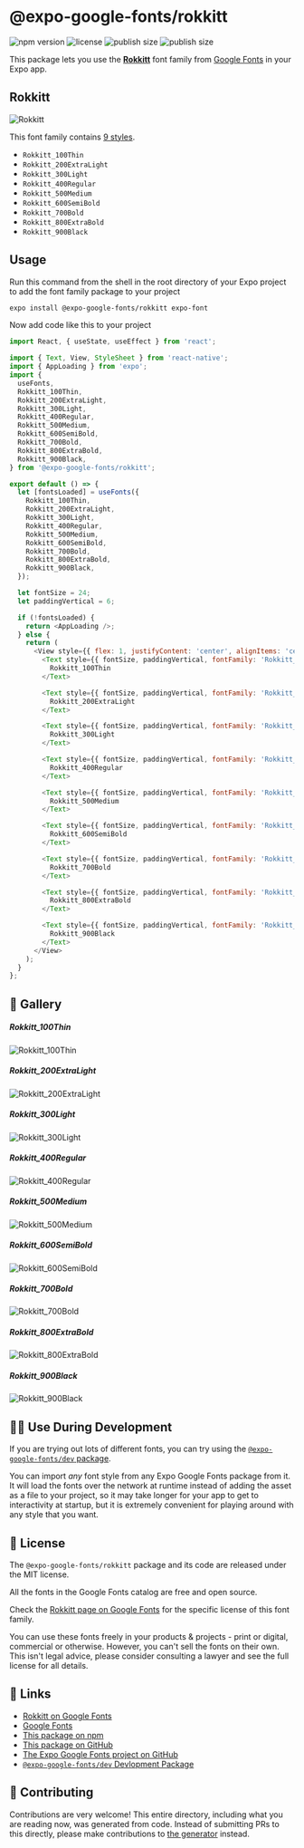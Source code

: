 # @expo-google-fonts/rokkitt

![npm version](https://flat.badgen.net/npm/v/@expo-google-fonts/rokkitt)
![license](https://flat.badgen.net/github/license/expo/google-fonts)
![publish size](https://flat.badgen.net/packagephobia/install/@expo-google-fonts/rokkitt)
![publish size](https://flat.badgen.net/packagephobia/publish/@expo-google-fonts/rokkitt)

This package lets you use the [**Rokkitt**](https://fonts.google.com/specimen/Rokkitt) font family from [Google Fonts](https://fonts.google.com/) in your Expo app.

## Rokkitt

![Rokkitt](./font-family.png)

This font family contains [9 styles](#-gallery).

- `Rokkitt_100Thin`
- `Rokkitt_200ExtraLight`
- `Rokkitt_300Light`
- `Rokkitt_400Regular`
- `Rokkitt_500Medium`
- `Rokkitt_600SemiBold`
- `Rokkitt_700Bold`
- `Rokkitt_800ExtraBold`
- `Rokkitt_900Black`

## Usage

Run this command from the shell in the root directory of your Expo project to add the font family package to your project
```sh
expo install @expo-google-fonts/rokkitt expo-font
```

Now add code like this to your project
```js
import React, { useState, useEffect } from 'react';

import { Text, View, StyleSheet } from 'react-native';
import { AppLoading } from 'expo';
import {
  useFonts,
  Rokkitt_100Thin,
  Rokkitt_200ExtraLight,
  Rokkitt_300Light,
  Rokkitt_400Regular,
  Rokkitt_500Medium,
  Rokkitt_600SemiBold,
  Rokkitt_700Bold,
  Rokkitt_800ExtraBold,
  Rokkitt_900Black,
} from '@expo-google-fonts/rokkitt';

export default () => {
  let [fontsLoaded] = useFonts({
    Rokkitt_100Thin,
    Rokkitt_200ExtraLight,
    Rokkitt_300Light,
    Rokkitt_400Regular,
    Rokkitt_500Medium,
    Rokkitt_600SemiBold,
    Rokkitt_700Bold,
    Rokkitt_800ExtraBold,
    Rokkitt_900Black,
  });

  let fontSize = 24;
  let paddingVertical = 6;

  if (!fontsLoaded) {
    return <AppLoading />;
  } else {
    return (
      <View style={{ flex: 1, justifyContent: 'center', alignItems: 'center' }}>
        <Text style={{ fontSize, paddingVertical, fontFamily: 'Rokkitt_100Thin' }}>
          Rokkitt_100Thin
        </Text>

        <Text style={{ fontSize, paddingVertical, fontFamily: 'Rokkitt_200ExtraLight' }}>
          Rokkitt_200ExtraLight
        </Text>

        <Text style={{ fontSize, paddingVertical, fontFamily: 'Rokkitt_300Light' }}>
          Rokkitt_300Light
        </Text>

        <Text style={{ fontSize, paddingVertical, fontFamily: 'Rokkitt_400Regular' }}>
          Rokkitt_400Regular
        </Text>

        <Text style={{ fontSize, paddingVertical, fontFamily: 'Rokkitt_500Medium' }}>
          Rokkitt_500Medium
        </Text>

        <Text style={{ fontSize, paddingVertical, fontFamily: 'Rokkitt_600SemiBold' }}>
          Rokkitt_600SemiBold
        </Text>

        <Text style={{ fontSize, paddingVertical, fontFamily: 'Rokkitt_700Bold' }}>
          Rokkitt_700Bold
        </Text>

        <Text style={{ fontSize, paddingVertical, fontFamily: 'Rokkitt_800ExtraBold' }}>
          Rokkitt_800ExtraBold
        </Text>

        <Text style={{ fontSize, paddingVertical, fontFamily: 'Rokkitt_900Black' }}>
          Rokkitt_900Black
        </Text>
      </View>
    );
  }
};

```

## 🔡 Gallery

##### Rokkitt_100Thin
![Rokkitt_100Thin](./Rokkitt_100Thin.ttf.png)

##### Rokkitt_200ExtraLight
![Rokkitt_200ExtraLight](./Rokkitt_200ExtraLight.ttf.png)

##### Rokkitt_300Light
![Rokkitt_300Light](./Rokkitt_300Light.ttf.png)

##### Rokkitt_400Regular
![Rokkitt_400Regular](./Rokkitt_400Regular.ttf.png)

##### Rokkitt_500Medium
![Rokkitt_500Medium](./Rokkitt_500Medium.ttf.png)

##### Rokkitt_600SemiBold
![Rokkitt_600SemiBold](./Rokkitt_600SemiBold.ttf.png)

##### Rokkitt_700Bold
![Rokkitt_700Bold](./Rokkitt_700Bold.ttf.png)

##### Rokkitt_800ExtraBold
![Rokkitt_800ExtraBold](./Rokkitt_800ExtraBold.ttf.png)

##### Rokkitt_900Black
![Rokkitt_900Black](./Rokkitt_900Black.ttf.png)


## 👩‍💻 Use During Development

If you are trying out lots of different fonts, you can try using the [`@expo-google-fonts/dev` package](https://github.com/expo/google-fonts/tree/master/font-packages/dev#readme).

You can import *any* font style from any Expo Google Fonts package from it. It will load the fonts
over the network at runtime instead of adding the asset as a file to your project, so it may take longer
for your app to get to interactivity at startup, but it is extremely convenient
for playing around with any style that you want.

## 📖 License

The `@expo-google-fonts/rokkitt` package and its code are released under the MIT license.

All the fonts in the Google Fonts catalog are free and open source.

Check the [Rokkitt page on Google Fonts](https://fonts.google.com/specimen/Rokkitt) for the specific license of this font family.

You can use these fonts freely in your products & projects - print or digital, commercial or otherwise. However, you can't sell the fonts on their own. This isn't legal advice, please consider consulting a lawyer and see the full license for all details.

## 🔗 Links

- [Rokkitt on Google Fonts](https://fonts.google.com/specimen/Rokkitt)
- [Google Fonts](https://fonts.google.com/)
- [This package on npm](https://www.npmjs.com/package/@expo-google-fonts/rokkitt)
- [This package on GitHub](https://github.com/expo/google-fonts/tree/master/font-packages/rokkitt)
- [The Expo Google Fonts project on GitHub](https://github.com/expo/google-fonts)
- [`@expo-google-fonts/dev` Devlopment Package](https://github.com/expo/google-fonts/tree/master/font-packages/dev)

## 🤝 Contributing

Contributions are very welcome! This entire directory, including what you are reading now, was generated from code. Instead of submitting PRs to this directly, please make contributions to [the generator](https://github.com/expo/google-fonts/tree/master/packages/generator) instead.
